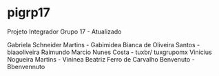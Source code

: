 # pigrp17
Projeto Integrador Grupo 17 - Atualizado

Gabriela Schneider Martins - Gabimidea
Bianca de Oliveira Santos - biaaoliveira
Raimundo Marcio Nunes Costa - tuxbr/ tuxgrupomx
Vinicius Nogueira Martins - Vininea
Beatriz Ferro de Carvalho Benvenuto - Bbenvennuto
